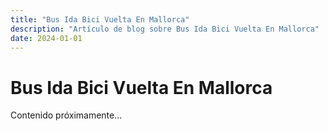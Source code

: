 ```yaml
---
title: "Bus Ida Bici Vuelta En Mallorca"
description: "Artículo de blog sobre Bus Ida Bici Vuelta En Mallorca"
date: 2024-01-01
---
```


# Bus Ida Bici Vuelta En Mallorca

Contenido próximamente...
